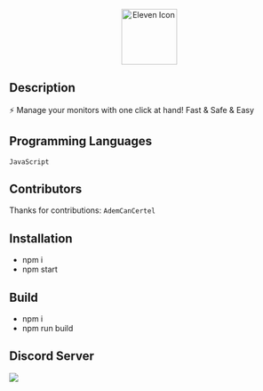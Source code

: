 <p align="center">
  <img width="100" src="https://raw.githubusercontent.com/elevenvac/elevenvac/master/Eleven_icon_higer_florence.png" alt="Eleven Icon">
</p>

## Description
⚡ Manage your monitors with one click at hand! Fast & Safe & Easy

## Programming Languages
`JavaScript`

## Contributors
Thanks for contributions: `AdemCanCertel`

## Installation
- npm i
- npm start

## Build
- npm i 
- npm run build

## Discord Server
<a href="https://discord.gg/P578T3aYbj"><img src="http://invidget.switchblade.xyz/HWjPAAs9d3"/></a>
